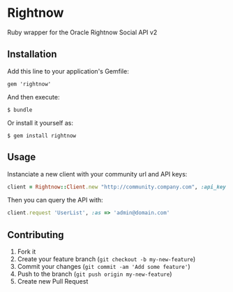 # Rightnow

Ruby wrapper for the Oracle Rightnow Social API v2

## Installation

Add this line to your application's Gemfile:

    gem 'rightnow'

And then execute:

    $ bundle

Or install it yourself as:

    $ gem install rightnow

## Usage

Instanciate a new client with your community url and API keys:

```ruby
client = Rightnow::Client.new "http://community.company.com", :api_key => "YOUR_PUBLIC_KEY", :secret_key => "YOUR_PRIVATE_KEY"
```

Then you can query the API with:

```ruby
client.request 'UserList', :as => 'admin@domain.com'
```

## Contributing

1. Fork it
2. Create your feature branch (`git checkout -b my-new-feature`)
3. Commit your changes (`git commit -am 'Add some feature'`)
4. Push to the branch (`git push origin my-new-feature`)
5. Create new Pull Request
